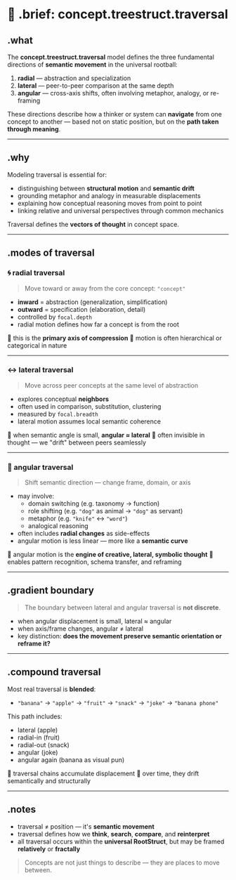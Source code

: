 # 🧭 .brief: concept.treestruct.traversal

## .what
The **concept.treestruct.traversal** model defines the three fundamental directions of **semantic movement** in the universal rootball:

1. **radial** — abstraction and specialization
2. **lateral** — peer-to-peer comparison at the same depth
3. **angular** — cross-axis shifts, often involving metaphor, analogy, or re-framing

These directions describe how a thinker or system can **navigate** from one concept to another — based not on static position, but on the **path taken through meaning**.

---

## .why

Modeling traversal is essential for:

- distinguishing between **structural motion** and **semantic drift**
- grounding metaphor and analogy in measurable displacements
- explaining how conceptual reasoning moves from point to point
- linking relative and universal perspectives through common mechanics

Traversal defines the **vectors of thought** in concept space.

---

## .modes of traversal

### 🌀 radial traversal

> Move toward or away from the core concept: `"concept"`

- **inward** = abstraction (generalization, simplification)
- **outward** = specification (elaboration, detail)
- controlled by `focal.depth`
- radial motion defines how far a concept is from the root

📌 this is the **primary axis of compression**
📌 motion is often hierarchical or categorical in nature

---

### ↔️ lateral traversal

> Move across peer concepts at the same level of abstraction

- explores conceptual **neighbors**
- often used in comparison, substitution, clustering
- measured by `focal.breadth`
- lateral motion assumes local semantic coherence

📌 when semantic angle is small, **angular ≈ lateral**
📌 often invisible in thought — we "drift" between peers seamlessly

---

### 🔀 angular traversal

> Shift semantic direction — change frame, domain, or axis

- may involve:
  - domain switching (e.g. taxonomy → function)
  - role shifting (e.g. `"dog"` as animal → `"dog"` as servant)
  - metaphor (e.g. `"knife"` ↔ `"word"`)
  - analogical reasoning
- often includes **radial changes** as side-effects
- angular motion is less linear — more like a **semantic curve**

📌 angular motion is the **engine of creative, lateral, symbolic thought**
📌 enables pattern recognition, schema transfer, and reframing

---

## .gradient boundary

> The boundary between lateral and angular traversal is **not discrete**.

- when angular displacement is small, lateral ≈ angular
- when axis/frame changes, angular ≠ lateral
- key distinction: **does the movement preserve semantic orientation or reframe it?**

---

## .compound traversal

Most real traversal is **blended**:

- `"banana"` → `"apple"` → `"fruit"` → `"snack"` → `"joke"` → `"banana phone"`

This path includes:
- lateral (apple)
- radial-in (fruit)
- radial-out (snack)
- angular (joke)
- angular again (banana as visual pun)

📌 traversal chains accumulate displacement
📌 over time, they drift semantically and structurally

---

## .notes

- traversal ≠ position — it's **semantic movement**
- traversal defines how we **think**, **search**, **compare**, and **reinterpret**
- all traversal occurs within the **universal RootStruct**, but may be framed **relatively** or **fractally**

> Concepts are not just things to describe — they are places to move between.
